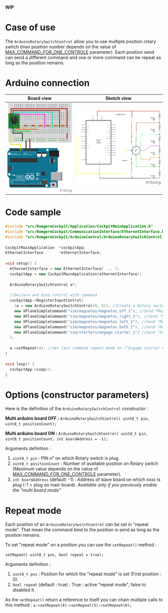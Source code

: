 **WIP**

# Case of use

The `ArduinoRotarySwitchControl` allow you to use multiple position rotary switch (max position number depends on the value of [MAX_COMMAND_FOR_ONE_CONTROLE](/resources/doc/1-configuration-reference.md#MAX_COMMAND_FOR_ONE_CONTROLE) parameter). Each position send can send a different command and one or more command can be repeat as long as the position remains.

# Arduino connection

Board view | Sketch view
---------- | -----------
![Rotary switch connection (board view)](/resources/img/rotary_switch_bb.png?raw=true) | ![Rotary switch connection (sketch view)](/resources/img/rotary_switch_sk.png?raw=true)


# Code sample

```cpp
#include "src/RomgereCockpit/Application/CockpitMainApplication.h"
#include "src/RomgereCockpit/CommunicationInterface/EthernetInterface.h"
#include "src/RomgereCockpit/ArduinoControl/ArduinoRotarySwitchControl.h"

CockpitMainApplication  *cockpitApp;
EthernetInterface       *ethernetInterface;

void setup() {
  ethernetInterface = new EthernetInterface( ... );
  cockpitApp = new CockpitMainApplication(ethernetInterface);

  ArduinoRotarySwitchControl a*;

  //Declare and bind control with command
  cockpitApp->RegisterInputControl(
    (a = new ArduinoRotarySwitchControl(0, 5)), //Create a Rotary switch with 5 position on PIN n°0
    new XPlaneSimpleCommand("sim/magnetos/magnetos_off_1"), //Send "Magnetos off for engine #1" to X-Plane
    new XPlaneSimpleCommand("sim/magnetos/magnetos_right_1"), //Send "Magnetos right for engine #1" to X-Plane
    new XPlaneSimpleCommand("sim/magnetos/magnetos_left_1"), //Send "Magnetos left for engine #1" to X-Plane
    new XPlaneSimpleCommand("sim/magnetos/magnetos_both_1"), //Send "Magnetos both for engine #1" to X-Plane
    new XPlaneSimpleCommand("sim/starters/engage_starter_1") //Send "Engage starter #1" to X-Plane
  );

  a->setRepeat(4); //Set last command repeat mode on ("Engage starter #1" command)
}

void loop() {
  cockpitApp->Loop();
}
```

# Options (constructor parameters)

Here is the definition of the `ArduinoRotarySwitchControl` constructor :

**Multi arduino board OFF :**
`ArduinoRotarySwitchControl( uint8_t pin, uint8_t positionCount);`

**Multi arduino board ON :**
`ArduinoRotarySwitchControl( uint8_t pin, uint8_t positionCount, int boardAddress = -1);`

Arguments definition :
1. `uint8_t pin` : PIN n° on which Rotary switch is plug.
2. `uint8_t positionCount` : Number of available position on Rotary switch (Maximum value depends on the value of [MAX_COMMAND_FOR_ONE_CONTROLE](/resources/doc/1-configuration-reference.md#MAX_COMMAND_FOR_ONE_CONTROLE) parameter).
3. `int boardAddress` (default: -1) : Address of slave board on which xxxx is plug (-1 = plug on main board). *Available only if you previously enable the "multi board mode"*

# Repeat mode

Each position of an `ArduinoRotarySwitchControl` can be set in "repeat mode". That mean the command bind to the position is send as long as the position remains.

To set "repeat mode" on a position you can use the `setRepeat()` method :

`setRepeat( uint8_t pos, bool repeat = true);`

Arguments definition :
1. `uint8_t pos` : Position for which the "repeat mode" is set (First position : 0).
2. `bool repeat` (default : true) : True : active "repeat mode", false to disabled it.

As the `setRepeat()` return a reference to itself you can chain multiple calls to this method :
`a->setRepeat(4)->setRepeat(3)->setRepeat(0);`
